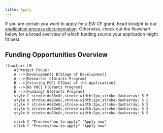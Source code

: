 ```yaml
---
title: Apply
---
```


If you are certain you want to apply for a EW CF grant, head straight to our [application process documentation](Process/how-to-apply.md). Otherwise, check out the flowchart below for a broad overview of which funding source your application might fit best.


## Funding Opportunities Overview

```mermaid
flowchart LR
    A(Project Focus)
    A -->|Development| B[Stage of Development]
    A -->|Research| C[Grants Program]
    B -->|Existing POC| E[Goal of the Application]
    B -->|No POC| F[Grants Program]
    E -->|Funding| G[Grants Program]
    style C stroke:#e83e8c,stroke-width:2px,stroke-dasharray: 5 5
    style D stroke:#e83e8c,stroke-width:2px,stroke-dasharray: 5 5
    style F stroke:#e83e8c,stroke-width:2px,stroke-dasharray: 5 5
    style G stroke:#e83e8c,stroke-width:2px,stroke-dasharray: 5 5
    style H stroke:#e83e8c,stroke-width:2px,stroke-dasharray: 5 5
    
    click C "Process/how-to-apply" "Apply now"
    click F "Process/how-to-apply" "Apply now"
```
